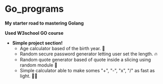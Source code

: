 # Go_programs
**My starter road to mastering Golang**

**Used W3school GO course**

- **Simple project section!**
  * Age calculator based of the birth year. 🤯
  * Random secure password generator letting user set the length. 🔥
  * Random quote generator based of quote inside a slicing using random module 🥱
  * Simple calculator able to make somes "+", "-", "x", "/" as fast as light. 😮‍💨
